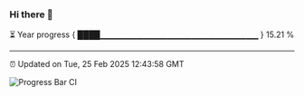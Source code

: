 ### Hi there 👋

⏳ Year progress { ████▁▁▁▁▁▁▁▁▁▁▁▁▁▁▁▁▁▁▁▁▁▁▁▁▁▁ } 15.21 %

---

⏰ Updated on Tue, 25 Feb 2025 12:43:58 GMT

![Progress Bar CI](https://github.com/ZhaoGui/ZhaoGui/workflows/Progress%20Bar%20CI/badge.svg)
